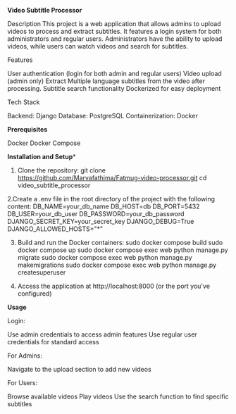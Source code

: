 **Video Subtitle Processor**

Description
This project is a web application that allows admins to upload videos to process and extract subtitles. It features a login system for both administrators and regular users. Administrators have the ability to upload videos, while users can watch videos and search for subtitles.

Features

User authentication (login for both admin and regular users)
Video upload (admin only)
Extract Multiple language subtitles from the video after processing.
Subtitle search functionality
Dockerized for easy deployment

Tech Stack

Backend: Django
Database: PostgreSQL
Containerization: Docker

**Prerequisites**

Docker
Docker Compose

**Installation and Setup***

1. Clone the repository:
git clone https://github.com/Marvafathima/Fatmug-video-processor.git
cd video_subtitle_processor

2.Create a .env file in the root directory of the project with the following content:
DB_NAME=your_db_name
DB_HOST=db
DB_PORT=5432
DB_USER=your_db_user
DB_PASSWORD=your_db_password
DJANGO_SECRET_KEY=your_secret_key
DJANGO_DEBUG=True
DJANGO_ALLOWED_HOSTS="*"

3. Build and run the Docker containers:
sudo docker compose build
sudo docker compose up
sudo docker compose exec web python manage.py migrate
sudo docker compose exec web python manage.py makemigrations
sudo docker compose exec web python manage.py createsuperuser

5. Access the application at http://localhost:8000 (or the port you've configured)

**Usage**

Login:

Use admin credentials to access admin features
Use regular user credentials for standard access


For Admins:

Navigate to the upload section to add new videos


For Users:

Browse available videos
Play videos
Use the search function to find specific subtitles
